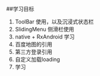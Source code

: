 ##学习目标
1. ToolBar 使用，以及沉浸式状态栏
2. SlidingMenu 侧滑栏使用
3. native + RxAndroid 学习
4. 百度地图的引用
5. 第三方登录引用
6. 自定义加载loading
7. 学习